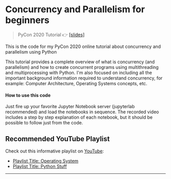 # Concurrency and Parallelism for beginners
> PyCon 2020 Tutorial 👉 [\[slides\]](https://docs.google.com/presentation/d/1VdBEtXK5A8nFjIfGCSBR8pc6g-zv0yBGuIPBfffOo_k/edit?usp=sharing)

This is the code for my PyCon 2020 online tutorial about concurrency and parallelism using Python

This tutorial provides a complete overview of what is concurrency (and parallelism) and how to create concurrent programs using multithreading and multiprocessing with Python. I'm also focused on including all the important background information required to understand concurrency, for example: Computer Architecture, Operating Systems concepts, etc.

#### How to use this code

Just fire up your favorite Jupyter Notebook server (jupyterlab recommended) and load the notebooks in sequence. The recorded video includes a step by step explanation of each notebook, but it should be possible to follow just from the code.

## Recommended YouTube Playlist

Check out this informative playlist on [YouTube](https://www.youtube.com/playlist?list=PLF2K2xZjNEf97A_uBCwEl61sdxWVP7VWC):

- [Playlist Title: Operating System](https://www.youtube.com/playlist?list=PLF2K2xZjNEf97A_uBCwEl61sdxWVP7VWC)
- [Playlist Title: Python Stuff](https://www.youtube.com/playlist?list=PLs4CJRBY5F1KrUr7z_2mur2QdAKXyh-k3)
****
